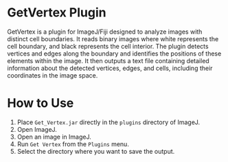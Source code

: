 # GetVertex Plugin

GetVertex is a plugin for ImageJ/Fiji designed to analyze images with distinct cell boundaries. It reads binary images where white represents the cell boundary, and black represents the cell interior. The plugin detects vertices and edges along the boundary and identifies the positions of these elements within the image. It then outputs a text file containing detailed information about the detected vertices, edges, and cells, including their coordinates in the image space.

# How to Use

1. Place `Get_Vertex.jar` directly in the `plugins` directory of ImageJ.
2. Open ImageJ.
3. Open an image in ImageJ.
4. Run `Get Vertex` from the `Plugins` menu.
5. Select the directory where you want to save the output.
